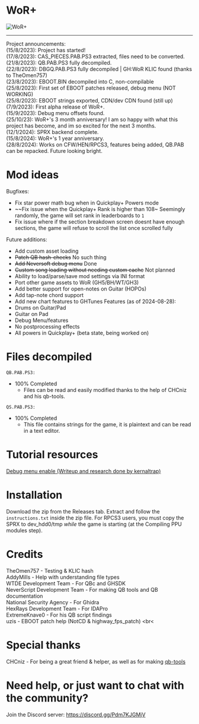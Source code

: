 # WoR+
![WoR+](https://github.com/kernaltrap8/WoR-Plus/assets/94473358/24573afd-9c46-47ba-9d86-118181d7d1e6)

---------------------------------
Project announcements:
<br>
(15/8/2023): Project has started! 
<br>
(17/8/2023): CAS_PIECES.PAB.PS3 extracted, files need to be converted. 
<br>
(21/8/2023): QB.PAB.PS3 fully decompiled. 
<br>
(22/8/2023): DBGQ.PAB.PS3 fully decompiled | GH:WoR KLIC found (thanks to TheOmen757)
<br>
(23/8/2023): EBOOT.BIN decompiled into C, non-compilable
<br>
(25/8/2023): First set of EBOOT patches released, debug menu (NOT WORKING)
<br>
(25/8/2023): EBOOT strings exported, CDN/dev CDN found (still up)
<br>
(7/9/2023): First alpha release of WoR+.
<br>
(15/9/2023): Debug menu offsets found.
<br>
(25/10/23): WoR+'s 3 month anniversary! I am so happy with what this project has become, and im so excited for the next 3 months.
<br>
(12/1/2024): SPRX backend complete.
<br>
(15/8/2024): WoR+'s 1 year anniversary.
<br>
(28/8/2024): Works on CFW/HEN/RPCS3, features being added, QB.PAB can be repacked. Future looking bright.
# Mod ideas
Bugfixes:
  - Fix star power math bug when in Quickplay+ Powers mode
  - ~~Fix issue when the Quickplay+ Rank is higher than 108~ Seemingly randomly, the game will set rank in leaderboards to `1`
  - Fix issue where if the section breakdown screen doesnt have enough sections, the game will refuse to scroll the list once scrolled fully

Future additions:
  - Add custom asset loading
  - ~~Patch QB hash-checks~~ No such thing
  - ~~Add Neversoft debug menu~~ Done
  - ~~Custom song loading without needing custom cache~~ Not planned
  - Ability to load/parse/save mod settings via INI format
  - Port other game assets to WoR (GH5/BH/WT/GH3)
  - Add better support for open-notes on Guitar (HOPOs)
  - Add tap-note chord support
  - Add new chart features to GHTunes
Features (as of 2024-08-28):
  - Drums on Guitar/Pad
  - Guitar on Pad
  - Debug Menu/features
  - No postprocessing effects
  - All powers in Quickplay+ (beta state, being worked on)

# Files decompiled
`QB.PAB.PS3:`
  - 100% Completed
    - Files can be read and easily modified thanks to the help of CHCniz and his qb-tools.
    
`QS.PAB.PS3:`
  - 100% Completed
    - This file contains strings for the game, it is plaintext and can be read in a text editor.

# Tutorial resources
[Debug menu enable (Writeup and research done by kernaltrap)](https://github.com/JamesIsWack/WoR-Plus/blob/master/assets/tutorials/debug-menu.md)

# Installation
Download the zip from the Releases tab. Extract and follow the `instructions.txt` inside the zip file.
For RPCS3 users, you must copy the SPRX to dev_hdd0/tmp *while* the game is starting (at the Compiling PPU modules step).

# Credits
TheOmen757 - Testing & KLIC hash
<br>
AddyMills - Help with understanding file types
<br>
WTDE Development Team - For QBc and GHSDK
<br>
NeverScript Development Team - For making QB tools and QB documentation
<br>
National Security Agency - For Ghidra
<br>
HexRays Development Team - For IDAPro
<br>
ExtremeKnave0 - For his QB script findings
<br>
uzis - EBOOT patch help (NotCD & highway_fps_patch)
<br<

# Special thanks
CHCniz - For being a great friend & helper, as well as for making [qb-tools](https://github.com/chc/qb-tools)

# Need help, or just want to chat with the community?
Join the Discord server: https://discord.gg/Pdm7KJGMjV
